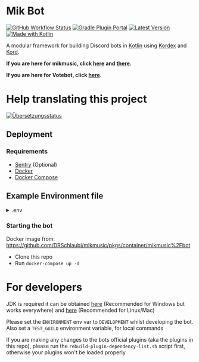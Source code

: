 # Mik Bot

[![GitHub Workflow Status](https://img.shields.io/github/workflow/status/DRSchlaubi/mikbot/CI?logo=github&style=flat-square)](https://github.com/DRSchlaubi/mikbot/actions/workflows/ci.yaml)
[![Gradle Plugin Portal](https://img.shields.io/gradle-plugin-portal/v/dev.schlaubi.mikbot.gradle-plugin?logo=gradle&style=flat-square)](https://plugins.gradle.org/plugin/dev.schlaubi.mikbot.gradle-plugin)
[![Latest Version](https://img.shields.io/maven-metadata/v?logo=apache%20maven&metadataUrl=https%3A%2F%2Fschlaubi.jfrog.io%2Fartifactory%2Fmikbot%2Fdev%2Fschlaubi%2Fmikbot-api%2Fmaven-metadata.xml&style=flat-square)](https://schlaubi.jfrog.io/ui/native/mikbot/dev/schlaubi/mikbot-api/)
[![Made with Kotlin](https://img.shields.io/badge/Made%20with-Kotlin-blueviolet?style=flat-square&logo=kotlin)](https://kotlinlang.org)

A modular framework for building Discord bots in [Kotlin](https://kotlinlang.org)
using [Kordex](https://github.com/Kord-Extensions/kord-extensions/) and [Kord](https://github.com/kordlib).

**If you are here for mikmusic, click [here](music) and [there](mikmusic-bot).**

**If you are here for Votebot, click [here](votebot).**

# Help translating this project
<a href="https://hosted.weblate.org/engage/mikbot/">
<img src="https://hosted.weblate.org/widgets/mikbot/-/287x66-grey.png" alt="Übersetzungsstatus" />
</a>

## Deployment

### Requirements

- [Sentry](https://sentry.io) (Optional)
- [Docker](https://docs.docker.com/get-docker/)
- [Docker Compose](https://docs.docker.com/compose/install/)

## Example Environment file

<details>
<summary>.env</summary>

```properties
ENVIRONMENT=PRODUCTION
SENTRY_TOKEN=<>
DISCORD_TOKEN=<>
MONGO_URL=mongodb://bot:bot@mongo
MONGO_DATABASE=bot_prod
LOG_LEVEL=DEBUG
BOT_OWNERS=416902379598774273
OWNER_GUILD=<>
UPDATE_PLUGINS=false #if you want to disable the auto updater
```

</details>

### Starting the bot

Docker image from: https://github.com/DRSchlaubi/mikmusic/pkgs/container/mikmusic%2Fbot

- Clone this repo
- Run `docker-compose up -d`

# For developers

JDK is required it can be obtained [here](https://adoptium.net) (Recommended for Windows but works everywhere)
and [here](https://sdkman.io/) (Recommended for Linux/Mac)

Please set the `ENVIRONMENT` env var to `DEVELOPMENT` whilst developing the bot.
Also set a `TEST_GUILD` environment variable, for local commands

If you are making any changes to the bots official plugins (aka the plugins in this repo),
please run the `rebuild-plugin-dependency-list.sh` script first, otherwise your plugins won't be loaded properly
